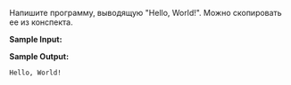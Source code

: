 Напишите программу, выводящую "Hello, World!". Можно скопировать ее из конспекта.

**Sample Input:**

**Sample Output:**

```Hello, World!```

